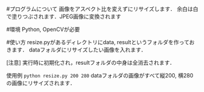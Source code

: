 #プログラムについて
 画像をアスペクト比を変えずにリサイズします．
 余白は白で塗りつぶされます．JPEG画像に変換されます

#環境
 Python, OpenCVが必要

#使い方
 resize.pyがあるディレクトリにdata, resultというフォルダを作っておきます．
 dataフォルダにリサイズしたい画像を入れます．

 [注意] 実行時に初期化され，resultフォルダの中身は全消去されます．

 使用例
 `python resize.py 200 280`
 dataフォルダの画像がすべて縦200, 横280の画像にリサイズされます．
